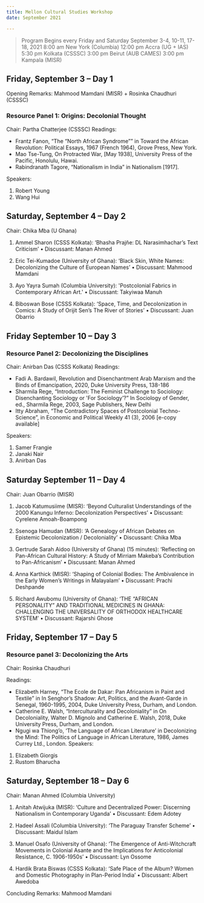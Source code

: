 ```yaml
---
title: Mellon Cultural Studies Workshop
date: September 2021

---
```


>Program Begins every Friday and Saturday September 3-4, 10-11, 17-18, 2021
8:00 am New York (Columbia)
12:00 pm Accra (UG + IAS)
5:30 pm Kolkata (CSSSC)
3:00 pm Beirut (AUB CAMES)
3:00 pm Kampala (MISR)


## Friday, September 3 – Day 1

Opening Remarks: Mahmood Mamdani (MISR) + Rosinka Chaudhuri (CSSSC)

### Resource Panel 1:  Origins: Decolonial Thought
Chair: Partha Chatterjee (CSSSC)
Readings:
* Frantz Fanon, “The “North African Syndrome”” in Toward the African Revolution: Political Essays, 1967 (French 1964), Grove Press, New York.
* Mao Tse-Tung, On Protracted War, [May 1938], University Press of the Pacific, Honolulu, Hawai.
* Rabindranath Tagore, “Nationalism in India” in Nationalism [1917].

Speakers:
1.	Robert Young
2.	Wang Hui

## Saturday, September 4 – Day 2
Chair: Chika Mba (U Ghana)
1. Ammel Sharon (CSSS Kolkata): ‘Bhasha Prajñe: DL Narasimhachar’s Text Criticism’
•	Discussant: Manan Ahmed

2. Eric Tei-Kumadoe (University of Ghana): ‘Black Skin, White Names: Decolonizing the Culture of European Names’
•	Discussant: Mahmood Mamdani

3.	Ayo Yayra Sumah (Columbia University): 'Postcolonial Fabrics in Contemporary African Art.'
•	Discussant: Takyiwaa Manuh

4.	Biboswan Bose (CSSS Kolkata): ‘Space, Time, and Decolonization in Comics: A Study of Orijit Sen’s The River of Stories’
•	Discussant: Juan Obarrio


## Friday September 10 – Day 3

### Resource Panel 2: Decolonizing the Disciplines
Chair: Anirban Das (CSSS Kolkata)
Readings:
* Fadi A. Bardawil, Revolution and Disenchantment Arab Marxism and the Binds of Emancipation, 2020, Duke University Press, 138-186
* Sharmila Rege, “Introduction: The Feminist Challenge to Sociology: Disenchanting Sociology or 'For Sociology’?” In Sociology of Gender, ed., Sharmila Rege, 2003, Sage Publishers, New Delhi
* Itty Abraham, “The Contradictory Spaces of Postcolonial Techno-Science”, in Economic and Political Weekly 41 (3), 2006 [e-copy available]

Speakers:
1.	Samer Frangie  
2.	Janaki Nair
3. Anirban Das

## Saturday September 11 – Day 4
Chair: Juan Obarrio (MISR)

1. Jacob Katumusiime (MISR): ‘Beyond Culturalist Understandings of the 2000 Kanungu Inferno: Decolonization Perspectives’
•	Discussant: Cyrelene Amoah-Boampong

2.	Ssenoga Hamudan (MISR): ‘A Genealogy of African Debates on Epistemic Decolonization / Decoloniality’
•	Discussant: Chika Mba

3.	Gertrude Sarah Aidoo (University of Ghana) (15 minutes): ‘Reflecting on Pan-African Cultural History: A Study of Mirriam Makeba’s Contribution to Pan-Africanism’
•	Discussant: Manan Ahmed


4.	Anna Karthick (MISR): ‘Shaping of Colonial Bodies: The Ambivalence in the Early Women’s Writings in Malayalam’
•	Discussant: Prachi Deshpande

5.	Richard Awubomu (University of Ghana): ‘THE “AFRICAN PERSONALITY” AND TRADITIONAL MEDICINES IN GHANA: CHALLENGING THE UNIVERSALITY OF ORTHODOX HEALTHCARE SYSTEM’
•	Discussant: Rajarshi Ghose


## Friday, September 17 – Day 5

### Resource panel 3: Decolonizing the Arts
Chair: Rosinka Chaudhuri

Readings:
* Elizabeth Harney, “The Ecole de Dakar: Pan Africanism in Paint and Textile” in In Senghor’s Shadow: Art, Politics, and the Avant-Garde in Senegal, 1960-1995, 2004, Duke University Press, Durham, and London.
* Catherine E. Walsh, “Interculturality and Decoloniality” in On Decoloniality, Walter D. Mignolo and Catherine E. Walsh, 2018, Duke University Press, Durham, and London.
* Ngugi wa Thiong’o, ‘The Language of African Literature’ in Decolonizing the Mind: The Politics of Language in African Literature, 1986, James Currey Ltd., London.
Speakers:
1)	Elizabeth Giorgis  
2)	Rustom Bharucha

## Saturday, September 18 – Day 6
Chair: Manan Ahmed (Columbia University)

1.	Anitah Atwijuka (MISR): ‘Culture and Decentralized Power: Discerning Nationalism in Contemporary Uganda’
•	Discussant: Edem Adotey

2.	Hadeel Assali (Columbia University): ‘The Paraguay Transfer Scheme’
•	Discussant: Maidul Islam

3.	Manuel Osafo (University of Ghana): ‘The Emergence of Anti-Witchcraft Movements in Colonial Asante and the Implications for Anticolonial Resistance, C. 1906-1950s’
•	Discussant: Lyn Ossome

4.	Hardik Brata Biswas (CSSS Kolkata): ‘Safe Place of the Album? Women and Domestic Photography in Plan-Period India’
•	Discussant: Albert Awedoba

Concluding Remarks: Mahmood Mamdani
